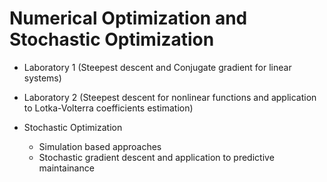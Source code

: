# Numerical Optimization and Stochastic Optimization

* Laboratory 1 (Steepest descent and Conjugate gradient for linear systems)

* Laboratory 2 (Steepest descent for nonlinear functions and application to Lotka-Volterra coefficients estimation)

* Stochastic Optimization
  * Simulation based approaches
  * Stochastic gradient descent and application to predictive maintainance
